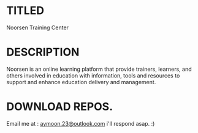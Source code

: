 # TITLED 
Noorsen Training Center

# DESCRIPTION
Noorsen is an online learning platform that provide trainers, learners, and others involved in education with information, tools and resources to support and enhance education delivery and management.

# DOWNLOAD REPOS.
Email me at : aymoon.23@outlook.com
i'll respond asap. :)
